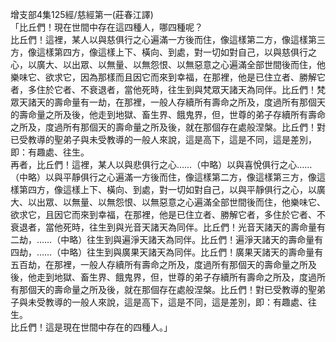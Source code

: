 增支部4集125經/慈經第一(莊春江譯)  
「比丘們！現在世間中存在這四種人，哪四種呢？  
比丘們！這裡，某人以與慈俱行之心遍滿一方後而住，像這樣第二方，像這樣第三方，像這樣第四方，像這樣上下、橫向、到處，對一切如對自己，以與慈俱行之心，以廣大、以出眾、以無量、以無怨恨、以無惡意之心遍滿全部世間後而住，他樂味它、欲求它，因為那樣而且因它而來到幸福，在那裡，他是已住立者、勝解它者，多住於它者、不衰退者，當他死時，往生到與梵眾天諸天為同伴。比丘們！梵眾天諸天的壽命量有一劫，在那裡，一般人存續所有壽命之所及，度過所有那個天的壽命量之所及後，他走到地獄、畜生界、餓鬼界，但，世尊的弟子存續所有壽命之所及，度過所有那個天的壽命量之所及後，就在那個存在處般涅槃。比丘們！對已受教導的聖弟子與未受教導的一般人來說，這是高下，這是不同，這是差別，即：有趣處、往生。  
再者，比丘們！這裡，某人以與悲俱行之心……（中略）以與喜悅俱行之心……（中略）以與平靜俱行之心遍滿一方後而住，像這樣第二方，像這樣第三方，像這樣第四方，像這樣上下、橫向、到處，對一切如對自己，以與平靜俱行之心，以廣大、以出眾、以無量、以無怨恨、以無惡意之心遍滿全部世間後而住，他樂味它、欲求它，且因它而來到幸福，在那裡，他是已住立者、勝解它者，多住於它者、不衰退者，當他死時，往生到與光音天諸天為同伴。比丘們！光音天諸天的壽命量有二劫，……（中略）往生到與遍淨天諸天為同伴。比丘們！遍淨天諸天的壽命量有四劫，……（中略）往生到與廣果天諸天為同伴。比丘們！廣果天諸天的壽命量有五百劫，在那裡，一般人存續所有壽命之所及，度過所有那個天的壽命量之所及後，他走到地獄、畜生界、餓鬼界，但，世尊的弟子存續所有壽命之所及，度過所有那個天的壽命量之所及後，就在那個存在處般涅槃。比丘們！對已受教導的聖弟子與未受教導的一般人來說，這是高下，這是不同，這是差別，即：有趣處、往生。  
比丘們！這是現在世間中存在的四種人。」  
  
  
